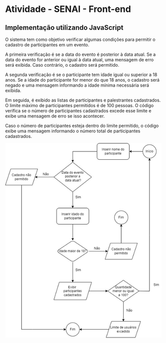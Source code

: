 # Atividade - SENAI - Front-end
## Implementação utilizando JavaScript
O sistema tem como objetivo verificar algumas condições para permitir o cadastro de participantes em um evento.

A primeira verificação é se a data do evento é posterior à data atual. Se a data do evento for anterior ou igual à data atual, uma mensagem de erro será exibida. Caso contrário, o cadastro será permitido.

A segunda verificação é se o participante tem idade igual ou superior a 18 anos. Se a idade do participante for menor do que 18 anos, o cadastro será negado e uma mensagem informando a idade mínima necessária será exibida.

Em seguida, é exibido as listas de participantes e palestrantes cadastrados. O limite máximo de participantes permitidos é de 100 pessoas. O código verifica se o número de participantes cadastrados excede esse limite e exibe uma mensagem de erro se isso acontecer.

Caso o número de participantes esteja dentro do limite permitido, o código exibe uma mensagem informando o número total de participantes cadastrados.

![Diagrama do Sistema](/SistemaCadastroEvento.jpg)

